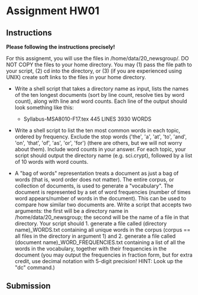 # Assignment HW01
## Instructions

**Please following the instructions precisely!**

For this assignemt, you will use the files in /home/data/20\_newsgroup/. DO NOT COPY the files to your home directory. You may (1) pass the file path to your script, (2) cd into the directory, or (3) (if you are experienced using UNIX) create soft links to the files in your home directory.

- Write a shell script that takes a directory name as input, lists the names of the ten longest documents (sort by line count, resolve ties by word count), along with line and word counts. Each line of the output should look something like this:

    - Syllabus-MSA8010-F17.tex 445 LINES 3930 WORDS

- Write a shell script to list the ten most common words in each topic, ordered by frequency. Exclude the stop words ('the', 'a', 'at', 'to', 'and', 'on', 'that', 'of', 'as', 'or', 'for') (there are others, but we will not worry about them). Include word counts in your answer. For each topic, your script should output the directory name (e.g. sci.crypt), followed by a list of 10 words with word counts.

- A "bag of words" representation treats a document as just a bag of words (that is, word order does not matter). The entire corpus, or collection of documents, is used to generate a "vocabulary". The document is represented by a set of word frequencies (number of times word appears/number of words in the document). This can be used to compare how similar two documents are. Write a script that accepts two arguments: the first will be a directory name in /home/data/20\_newsgroup; the second will be the name of a file in that directory. Your script should 1. generate a file called (directory name)\_WORDS.txt containing all unique words in the corpus (corpus == all files in the directory in argument 1) and 2. generate a file called (document name)\_WORD\_FREQUENCIES.txt containing a list of all the words in the vocabulary, together with their frequencies in the document (you may output the frequencies in fraction form, but for extra credit, use decimal notation with 5-digit precision! HINT: Look up the "dc" command.)


## Submission
